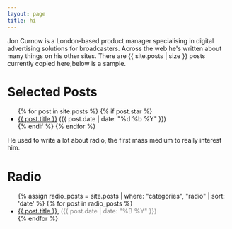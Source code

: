 ```yaml
---
layout: page
title: hi
---
```


Jon Curnow is a London-based product manager specialising in digital advertising solutions for broadcasters. Across the web he's written about many things on his other sites. There are {{ site.posts | size }} posts currently copied here;below is a sample. 

<h1>Selected Posts</h1>
<ul>
  {% for post in site.posts %}
    {% if post.star %}
      <li>
        <a href="{{ post.url }}">{{ post.title }}</a> ({{ post.date | date: "%d %b %Y" }})
      </li>
    {% endif %}
  {% endfor %}
</ul>

He used to write a lot about radio, the first mass medium to really interest him.

<h1>Radio</h1>
<ul>
  {% assign radio_posts = site.posts | where: "categories", "radio" | sort: 'date' %}
  {% for post in radio_posts %}
    <li>
      <a href="{{ post.url }}">{{ post.title }}</a>, <span style="font-size: 14px; color: #828282;">({{ post.date | date: "%B %Y" }})</span>
    </li>
  {% endfor %}
</ul>

<!-- Other posts 

<h1>Other</h1>
<ul>
  {% assign other_posts = site.posts | sort: 'date' %}
  {% for post in other_posts %}
    {% unless post.categories contains "radio" %}
      <li>
        <a href="{{ post.url }}">{{ post.title }}</a>, <span style="font-size: 14px; color: #828282;">({{ post.date | date: "%B %Y" }})</span>
      </li>
    {% endunless %}
  {% endfor %}
</ul>

-->

<!-- original code 
<ul>
  {% for post in site.posts %}
    <li>
      <a href="{{ post.url }}">{{ post.title }}</a>, ({{ post.date | date: "%B %Y" }})
    </li>
  {% endfor %}
</ul>
-->
